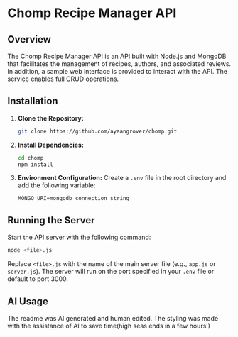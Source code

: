 # Chomp Recipe Manager API

## Overview

The Chomp Recipe Manager API is an API built with Node.js and MongoDB that facilitates the management of recipes, authors, and associated reviews. In addition, a sample web interface is provided to interact with the API. The service enables full CRUD operations.


## Installation

1. **Clone the Repository:**
   ```bash
   git clone https://github.com/ayaangrover/chomp.git
   ```
2. **Install Dependencies:**
   ```bash
   cd chomp
   npm install
   ```
3. **Environment Configuration:**
   Create a `.env` file in the root directory and add the following variable:
   ```env
   MONGO_URI=mongodb_connection_string
   ```
## Running the Server

Start the API server with the following command:
```bash
node <file>.js
```
Replace `<file>.js` with the name of the main server file (e.g., `app.js` or `server.js`). The server will run on the port specified in your `.env` file or default to port 3000.

## AI Usage

The readme was AI generated and human edited. The styling was made with the assistance of AI to save time(high seas ends in a few hours!)
